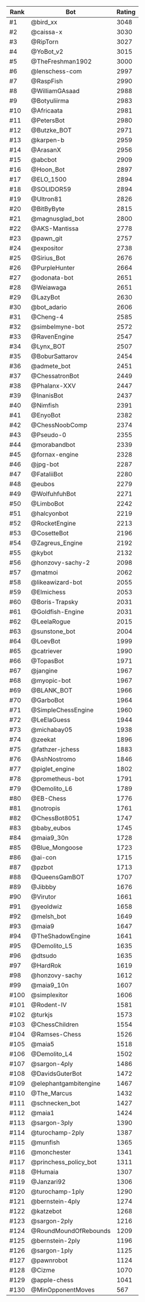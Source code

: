 Rank|Bot|Rating
---|---|---
#1|@bird_xx|3048
#2|@caissa-x|3030
#3|@RipTorn|3027
#4|@YoBot_v2|3015
#5|@TheFreshman1902|3000
#6|@lenschess-com|2997
#7|@RaspFish|2990
#8|@WilliamGAsaad|2988
#9|@Botyuliirma|2983
#10|@Africaata|2981
#11|@PetersBot|2980
#12|@Butzke_BOT|2971
#13|@karpen-b|2959
#14|@ArasanX|2956
#15|@abcbot|2909
#16|@Hoon_Bot|2897
#17|@ELO_1500|2894
#18|@SOLIDOR59|2894
#19|@Ultron81|2826
#20|@BitByByte|2815
#21|@magnusglad_bot|2800
#22|@AKS-Mantissa|2778
#23|@pawn_git|2757
#24|@expositor|2738
#25|@Sirius_Bot|2676
#26|@PurpleHunter|2664
#27|@odonata-bot|2651
#28|@Weiawaga|2651
#29|@LazyBot|2630
#30|@bot_adario|2606
#31|@Cheng-4|2585
#32|@simbelmyne-bot|2572
#33|@RavenEngine|2547
#34|@Lynx_BOT|2507
#35|@BoburSattarov|2454
#36|@admete_bot|2451
#37|@ChessatronBot|2449
#38|@Phalanx-XXV|2447
#39|@InanisBot|2437
#40|@Nimfish|2391
#41|@EnyoBot|2382
#42|@ChessNoobComp|2374
#43|@Pseudo-0|2355
#44|@morabandbot|2339
#45|@fornax-engine|2328
#46|@jpg-bot|2287
#47|@FataliiBot|2280
#48|@eubos|2279
#49|@WolfuhfuhBot|2271
#50|@LimboBot|2242
#51|@halcyonbot|2219
#52|@RocketEngine|2213
#53|@CosetteBot|2196
#54|@Zagreus_Engine|2192
#55|@kybot|2132
#56|@honzovy-sachy-2|2098
#57|@matmoi|2062
#58|@likeawizard-bot|2055
#59|@Elmichess|2053
#60|@Boris-Trapsky|2031
#61|@Goldfish-Engine|2031
#62|@LeelaRogue|2015
#63|@sunstone_bot|2004
#64|@LoevBot|1999
#65|@catriever|1990
#66|@TopasBot|1971
#67|@jangine|1967
#68|@myopic-bot|1967
#69|@BLANK_BOT|1966
#70|@GarboBot|1964
#71|@SimpleChessEngine|1960
#72|@LeElaGuess|1944
#73|@michabay05|1938
#74|@zeekat|1896
#75|@fathzer-jchess|1883
#76|@AshNostromo|1846
#77|@piglet_engine|1802
#78|@prometheus-bot|1791
#79|@Demolito_L6|1789
#80|@EB-Chess|1776
#81|@notropis|1761
#82|@ChessBot8051|1747
#83|@baby_eubos|1745
#84|@maia9_30n|1728
#85|@Blue_Mongoose|1723
#86|@ai-con|1715
#87|@pzbot|1713
#88|@QueensGamBOT|1707
#89|@Jibbby|1676
#90|@Virutor|1661
#91|@yeoldwiz|1658
#92|@melsh_bot|1649
#93|@maia9|1647
#94|@TheShadowEngine|1641
#95|@Demolito_L5|1635
#96|@dtsudo|1635
#97|@HardRok|1619
#98|@honzovy-sachy|1612
#99|@maia9_10n|1607
#100|@simplexitor|1606
#101|@Rodent-IV|1581
#102|@turkjs|1573
#103|@ChessChildren|1554
#104|@Ramses-Chess|1526
#105|@maia5|1518
#106|@Demolito_L4|1502
#107|@sargon-4ply|1486
#108|@DavidsGuterBot|1472
#109|@elephantgambitengine|1467
#110|@The_Marcus|1432
#111|@schnecken_bot|1427
#112|@maia1|1424
#113|@sargon-3ply|1390
#114|@turochamp-2ply|1387
#115|@munfish|1365
#116|@monchester|1341
#117|@princhess_policy_bot|1311
#118|@Humaia|1307
#119|@Janzari92|1306
#120|@turochamp-1ply|1290
#121|@bernstein-4ply|1274
#122|@katzebot|1268
#123|@sargon-2ply|1216
#124|@RoundMoundOfRebounds|1209
#125|@bernstein-2ply|1196
#126|@sargon-1ply|1125
#127|@pawnrobot|1124
#128|@Cizme|1070
#129|@apple-chess|1041
#130|@MinOpponentMoves|567
